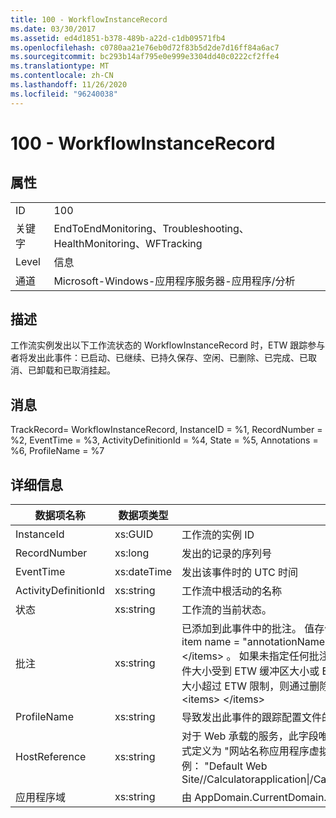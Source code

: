 ```yaml
---
title: 100 - WorkflowInstanceRecord
ms.date: 03/30/2017
ms.assetid: ed4d1851-b378-489b-a22d-c1db09571fb4
ms.openlocfilehash: c0780aa21e76eb0d72f83b5d2de7d16ff84a6ac7
ms.sourcegitcommit: bc293b14af795e0e999e3304dd40c0222cf2ffe4
ms.translationtype: MT
ms.contentlocale: zh-CN
ms.lasthandoff: 11/26/2020
ms.locfileid: "96240038"
---
```

# <a name="100---workflowinstancerecord"></a>100 - WorkflowInstanceRecord

## <a name="properties"></a>属性  
  
|||  
|-|-|  
|ID|100|  
|关键字|EndToEndMonitoring、Troubleshooting、HealthMonitoring、WFTracking|  
|Level|信息|  
|通道|Microsoft-Windows-应用程序服务器-应用程序/分析|  
  
## <a name="description"></a>描述  

 工作流实例发出以下工作流状态的 WorkflowInstanceRecord 时，ETW 跟踪参与者将发出此事件：已启动、已继续、已持久保存、空闲、已删除、已完成、已取消、已卸载和已取消挂起。  
  
## <a name="message"></a>消息  

 TrackRecord= WorkflowInstanceRecord, InstanceID = %1, RecordNumber = %2, EventTime = %3, ActivityDefinitionId = %4, State = %5, Annotations = %6, ProfileName = %7  
  
## <a name="details"></a>详细信息  
  
|数据项名称|数据项类型|描述|  
|--------------------|--------------------|-----------------|  
|InstanceId|xs:GUID|工作流的实例 ID|  
|RecordNumber|xs:long|发出的记录的序列号|  
|EventTime|xs:dateTime|发出该事件时的 UTC 时间|  
|ActivityDefinitionId|xs:string|工作流中根活动的名称|  
|状态|xs:string|工作流的当前状态。|  
|批注|xs:string|已添加到此事件中的批注。  值存储在 xml 元素中，格式为 \<items> \< item  name = "annotationName" type="System.String"> a \</item> \</items> 。  如果未指定任何批注，则该字符串包含 \<items/> 。 ETW 事件大小受到 ETW 缓冲区大小或 ETW 事件最大负载的限制。 如果事件的大小超过 ETW 限制，则通过删除批注并将批注值替换为 ... 来截断事件。 \<items> \</items>|  
|ProfileName|xs:string|导致发出此事件的跟踪配置文件的名称|  
|HostReference|xs:string|对于 Web 承载的服务，此字段唯一标识 Web 层次结构中的服务。  其格式定义为 "网站名称应用程序虚拟路径&#124;服务虚拟路径&#124;ServiceName" 示例： "Default Web Site//Calculatorapplication&#124;/CalculatorService.svc&#124;CalculatorService"|  
|应用程序域|xs:string|由 AppDomain.CurrentDomain.FriendlyName 返回的字符串。|
